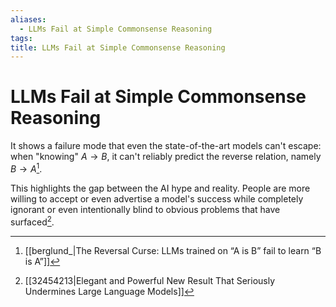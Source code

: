 ```yaml
---
aliases:
  - LLMs Fail at Simple Commonsense Reasoning
tags:
title: LLMs Fail at Simple Commonsense Reasoning
---
```


# LLMs Fail at Simple Commonsense Reasoning

It shows a failure mode that even the state-of-the-art models can't escape: when "knowing" $A \rightarrow B$, it can't reliably predict the reverse relation, namely $B \rightarrow A$[^1].

This highlights the gap between the AI hype and reality. People are more willing to accept or even advertise a model's success while completely ignorant or even intentionally blind to obvious problems that have surfaced[^2].

[^1]: [[berglund_|The Reversal Curse: LLMs trained on “A is B” fail to learn “B is A”]]
[^2]: [[32454213|Elegant and Powerful New Result That Seriously Undermines Large Language Models]]